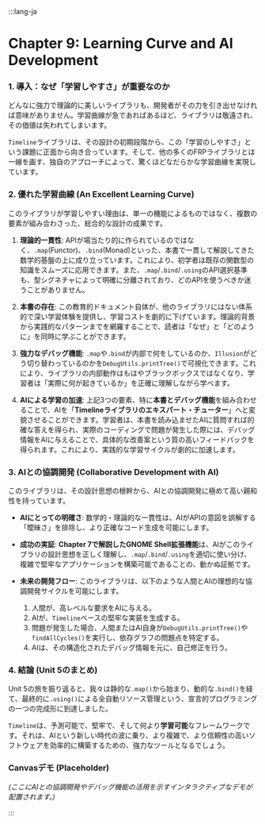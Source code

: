 :::lang-ja

# Chapter 9: Learning Curve and AI Development

### **1. 導入：なぜ「学習しやすさ」が重要なのか**

どんなに強力で理論的に美しいライブラリも、開発者がその力を引き出せなければ意味がありません。学習曲線が急であればあるほど、ライブラリは敬遠され、その価値は失われてしまいます。

`Timeline`ライブラリは、その設計の初期段階から、この「学習のしやすさ」という課題に正面から向き合っています。そして、他の多くのFRPライブラリとは一線を画す、独自のアプローチによって、驚くほどなだらかな学習曲線を実現しています。

### **2. 優れた学習曲線 (An Excellent Learning Curve)**

このライブラリが学習しやすい理由は、単一の機能によるものではなく、複数の要素が組み合わさった、総合的な設計の成果です。

1.  **理論的一貫性**: APIが場当たり的に作られているのではなく、`.map`(Functor)、`.bind`(Monad)といった、本書で一貫して解説してきた数学的基盤の上に成り立っています。これにより、初学者は既存の関数型の知識をスムーズに応用できます。また、`.map`/`.bind`/`.using`のAPI選択基準も、型シグネチャによって明確に分離されており、どのAPIを使うべきか迷うことがありません。

2.  **本書の存在**: この教育的ドキュメント自体が、他のライブラリにはない体系的で深い学習体験を提供し、学習コストを劇的に下げています。理論的背景から実践的なパターンまでを網羅することで、読者は「なぜ」と「どのように」を同時に学ぶことができます。

3.  **強力なデバッグ機能**: `.map`や`.bind`が内部で何をしているのか、`Illusion`がどう切り替わっているのかを`DebugUtils.printTree()`で可視化できます。これにより、ライブラリの内部動作はもはやブラックボックスではなくなり、学習者は「実際に何が起きているか」を正確に理解しながら学べます。

4.  **AIによる学習の加速**: 上記3つの要素、特に**本書とデバッグ機能**を組み合わせることで、AIを「**Timelineライブラリのエキスパート・チューター**」へと変貌させることができます。学習者は、本書を読み込ませたAIに質問すれば的確な答えを得られ、実際のコーディングで問題が発生した際には、デバッグ情報をAIに与えることで、具体的な改善案という質の高いフィードバックを得られます。これにより、実践的な学習サイクルが劇的に加速します。

### **3. AIとの協調開発 (Collaborative Development with AI)**

このライブラリは、その設計思想の根幹から、AIとの協調開発に極めて高い親和性を持っています。

-   **AIにとっての明確さ**: 数学的・理論的な一貫性は、AIがAPIの意図を誤解する「曖昧さ」を排除し、より正確なコード生成を可能にします。

-   **成功の実証**: **Chapter 7で解説したGNOME Shell拡張機能**は、AIがこのライブラリの設計思想を正しく理解し、`.map`/`.bind`/`.using`を適切に使い分け、複雑で堅牢なアプリケーションを構築可能であることの、動かぬ証拠です。

-   **未来の開発フロー**: このライブラリは、以下のような人間とAIの理想的な協調開発サイクルを可能にします。
    1.  人間が、高レベルな要求をAIに与える。
    2.  AIが、`Timeline`ベースの堅牢な実装を生成する。
    3.  問題が発生した場合、人間またはAI自身が`DebugUtils.printTree()`や`findAllCycles()`を実行し、依存グラフの問題点を特定する。
    4.  AIは、その構造化されたデバッグ情報を元に、自己修正を行う。

### **4. 結論 (Unit 5のまとめ)**

Unit 5の旅を振り返ると、我々は静的な`.map()`から始まり、動的な`.bind()`を経て、最終的に`.using()`による全自動リソース管理という、宣言的プログラミングの一つの完成形に到達しました。

`Timeline`は、予測可能で、堅牢で、そして何より**学習可能**なフレームワークです。それは、AIという新しい時代の波に乗り、より複雑で、より信頼性の高いソフトウェアを効率的に構築するための、強力なツールとなるでしょう。

### **Canvasデモ (Placeholder)**

*(ここにAIとの協調開発やデバッグ機能の活用を示すインタラクティブなデモが配置されます。)*

:::